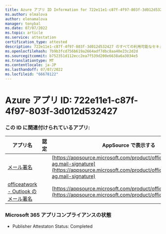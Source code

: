 ```yaml
---
title: Azure アプリ ID Information for 722e11e1-c87f-4f97-803f-3d012d532427
ms.author: elmalova
author: elenamalova
manager: tonybal
ms.date: 07/07/2022
ms.topic: article
ms.service: attestation
certification_type: attested
description: 722e11e1-c87f-4f97-803f-3d012d532427 のすべての利用可能なセキュリティとコンプライアンス情報。
ms.openlocfilehash: 7b9b3fcd756b619a2664adf7dbc8aa40e23c2d2d
ms.sourcegitcommit: b752351d112ecc2ea7f539d200e6638a6a3034e5
ms.translationtype: MT
ms.contentlocale: ja-JP
ms.lasthandoff: 07/07/2022
ms.locfileid: "66678122"
---
```

# <a name="azure-app-id-722e11e1-c87f-4f97-803f-3d012d532427"></a>Azure アプリ ID: 722e11e1-c87f-4f97-803f-3d012d532427


### <a name="apps-associated-with-this-id"></a>この ID に関連付けられているアプリ:
| **アプリ名** | **認定** | **AppSource で表示する** |
|--------------|---------------|-----------------------|
| [メール署名](../forward/officeatwork-ag.mail-signature.md) |  | [https://appsource.microsoft.com/product/office/officeatwork-ag.mail-signature](https://appsource.microsoft.com/product/office/officeatwork-ag.mail-signature) |
| [officeatwork - Outlook のメール署名](../forward/WA200003062.md) |  | [https://appsource.microsoft.com/product/office/WA200003062](https://appsource.microsoft.com/product/office/WA200003062) |

### <a name="microsoft-365-app-compliance-status"></a>Microsoft 365 アプリコンプライアンスの状態
- Publisher Attestaton Status: Completed
